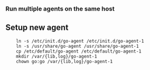 ### Run multiple agents on the same host

## Setup new agent
```
	ln -s /etc/init.d/go-agent /etc/init.d/go-agent-1
	ln -s /usr/share/go-agent /usr/share/go-agent-1
	cp /etc/default/go-agent /etc/default/go-agent-1
	mkdir /var/{lib,log}/go-agent-1
	chown go:go /var/{lib,log}/go-agent-1 
```
